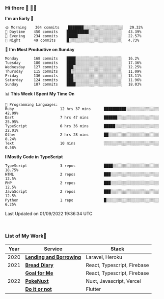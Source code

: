 ### Hi there 👋 🧑‍💻



<!--START_SECTION:waka-->
**I'm an Early 🐤** 

```text
🌞 Morning    304 commits    ███████░░░░░░░░░░░░░░░░░░   29.32% 
🌆 Daytime    450 commits    ██████████░░░░░░░░░░░░░░░   43.39% 
🌃 Evening    234 commits    █████░░░░░░░░░░░░░░░░░░░░   22.57% 
🌙 Night      49 commits     █░░░░░░░░░░░░░░░░░░░░░░░░   4.73%

```
📅 **I'm Most Productive on Sunday** 

```text
Monday       168 commits    ████░░░░░░░░░░░░░░░░░░░░░   16.2% 
Tuesday      180 commits    ████░░░░░░░░░░░░░░░░░░░░░   17.36% 
Wednesday    127 commits    ███░░░░░░░░░░░░░░░░░░░░░░   12.25% 
Thursday     115 commits    ██░░░░░░░░░░░░░░░░░░░░░░░   11.09% 
Friday       136 commits    ███░░░░░░░░░░░░░░░░░░░░░░   13.11% 
Saturday     124 commits    ███░░░░░░░░░░░░░░░░░░░░░░   11.96% 
Sunday       187 commits    ████░░░░░░░░░░░░░░░░░░░░░   18.03%

```


📊 **This Week I Spent My Time On** 

```text
💬 Programming Languages: 
Ruby                     12 hrs 37 mins      ██████████░░░░░░░░░░░░░░░   42.09% 
Dart                     7 hrs 47 mins       ██████░░░░░░░░░░░░░░░░░░░   25.95% 
TypeScript               6 hrs 36 mins       █████░░░░░░░░░░░░░░░░░░░░   22.01% 
Other                    2 hrs 28 mins       ██░░░░░░░░░░░░░░░░░░░░░░░   8.24% 
Text                     10 mins             ░░░░░░░░░░░░░░░░░░░░░░░░░   0.58%

```

**I Mostly Code in TypeScript** 

```text
TypeScript               3 repos             ████░░░░░░░░░░░░░░░░░░░░░   18.75% 
HTML                     2 repos             ███░░░░░░░░░░░░░░░░░░░░░░   12.5% 
PHP                      2 repos             ███░░░░░░░░░░░░░░░░░░░░░░   12.5% 
JavaScript               2 repos             ███░░░░░░░░░░░░░░░░░░░░░░   12.5% 
Python                   1 repo              █░░░░░░░░░░░░░░░░░░░░░░░░   6.25%

```



 Last Updated on 01/09/2022 19:36:34 UTC
<!--END_SECTION:waka-->


<br />

### List of My Work🚀

| Year | Service | Stack |
|--|--|--|
| 2020 | [**Lending and Borrowing**](https://lending-and-borrowing.herokuapp.com/) | Laravel, Heroku |
| 2021 | [**Bread Diary**](https://bread-diary-web.web.app/) | React, Typescript, Firebase |
|  | [**Goal for Me**](https://goal-for-me.web.app/) | React, Typescript, Firebase |
| 2022 | [**PokeNuxt**](https://pokenuxt.vercel.app/) | Nuxt, Javascript, Vercel |
|  | [**Do it or not**](https://apps.apple.com/jp/app/do-it-or-not/id1613818865) | Flutter |